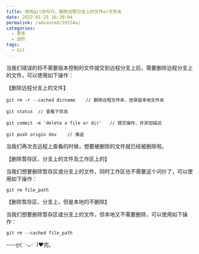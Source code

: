 ```yaml
---
title: 使用git命令行，删除远程分支上的文件or文件夹
date: 2022-01-25 16:39:04
permalink: /advanced/39134a/
categories:
  - 更多
  - 进阶
tags:
  - Git
---
```

当我们错误的将不需要版本控制的文件提交到远程分支上后，需要删除远程分支上的文件，可以使用如下操作：

【删除远程分支上的文件】

```cobol
git rm -r --cached dirname    // 删除远程文件夹，但保留本地文件夹

git status  // 查看下状态

git commit -m 'delete a file or dir'   // 提交操作，并添加描述

git push origin dev    // 推送
```

当我们再次去远程上查看的时候，想要被删除的文件就已经被删除啦。

【删除暂存区、分支上的文件及工作区上的】

当我们想要删除暂存区或分支上的文件，同时工作区也不需要这个问价了，可以使用如下操作：

```cobol
git rm file_path
```

【删除暂存区、分支上，但是本地的不删除】

当我们想要删除暂存区或分支上的文件，但本地又不需要删除，可以使用如下操作：

```cobol
git rm --cached file_path
```

 ----ღ( ´･ᴗ･` )❤完。
